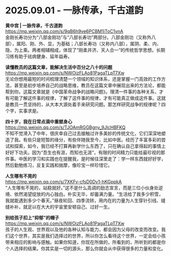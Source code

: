 2025.09.01 - 一脉传承，千古道韵  
========

**黄中宫 | 一脉传承，千古道韵**  
https://mp.weixin.qq.com/s/9qB6h9ve6PCBM1iToC1ynA  
金刚长寿功分为“八部金刚功”与“八部长寿功”两部分。八部金刚功（又称外八部），属阳、刚、外、显，为基础；八部长寿功（又称内八部），属阴、柔、内、隐，为上乘。两者相辅相成，体现了“刚柔并济、天人合一”的传统哲学思想。长期习练有助于祛病健身、延年益寿。

**读懂教员的这篇文章，能解决生活中百分之八十的问题**  
https://mp.weixin.qq.com/s/NWOizFLAo81PagaTLpT7Xw  
无论你想用最短的时间梳理清楚一个领域的知识体系，还是掌握一门高效的工作方法，甚至是初步培养自己的战略思维，教员在这篇文章中展现出来的方法论，都能帮到你。这篇文章就是《中国革命战争的战略问题》。理清一件事的各种关系，才有可能了解这件事的规律，了解了这件事的规律，才有可能真正做成这件事。这就是教员一贯坚持的，从大本大源处着手来研究问题。那怎样研究战争的规律呢？四个字，实事求是。

**四十岁，我在日常点滴中重塑身心**  
https://mp.weixin.qq.com/s/TJOAmRGGBgny_9JlcHBFKQ  
不知不觉滑入了中年，很庆幸自己过去接触过许多美妙的传统文化，它们深深地塑造了我。有些只是短暂的缘分，有些伴随我至今，比如中医。经历了丰富多彩的尝试和探索，如今，我已经不打算再新学什么东西了，只在确认自己拿得起的事情上好好下功夫。因为“吾生也有涯，而知也无涯”，有限的时间精力只能给最珍视的那件事。中医的学习和实践也在提醒我，是时候往深里走了：学一样东西就好好学，然后勤勉练习，反复实践和揣摩，像珍宝一样珍惜它。

**人生哪有不晃的**  
https://mp.weixin.qq.com/s/7XKFv-cfsD0Dv1-hKGppkA  
“人生哪有不晃的，站稳就好。”这不是什么高调的励志宣言，而是三位小伙身处逆境、依然渴望绽放的内心独白。朴实无华，却蓄满力量。“生活给了我多少积雪，我就能遇到多少个春天。”昼夜轮回、四季流转，用内在的力量为人生穿针引线、缝缝补补，就足以在大大的宇宙里安顿自己、过好一生。

**别给孩子扣上“抑郁”的帽子**  
https://mp.weixin.qq.com/s/NWOizFLAo81PagaTLpT7Xw  
孩子的人生观、世界观以及他的各种认知与能力，都会因为父母的改变而改变。我们这个世界，其实是我们选择过的世界，所以你怎么看待这个世界，一定会给小孩带来相应的影响与感触。如果你知道，你现在所做的，所看到的，所听到的都是你个人选择的结果。你其实是一切的源头，那么你就会从中获得很多的力量和变化。
